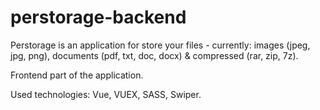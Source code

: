 # perstorage-backend

Perstorage is an application for store your files - currently: images (jpeg, jpg, png), documents (pdf, txt, doc, docx) & compressed (rar, zip, 7z).

Frontend part of the application.

Used technologies: Vue, VUEX, SASS, Swiper.